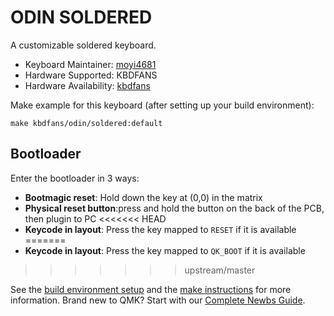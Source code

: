 # ODIN SOLDERED

A customizable soldered keyboard.

* Keyboard Maintainer: [moyi4681](https://github.com/moyi4681)
* Hardware Supported: KBDFANS
* Hardware Availability: [kbdfans](https://kbdfans.myshopify.com/)

Make example for this keyboard (after setting up your build environment):

    make kbdfans/odin/soldered:default

## Bootloader

Enter the bootloader in 3 ways:

* **Bootmagic reset**: Hold down the key at (0,0) in the matrix
* **Physical reset button**:press and hold the button on the back of the PCB, then plugin to PC
<<<<<<< HEAD
* **Keycode in layout**: Press the key mapped to `RESET` if it is available
=======
* **Keycode in layout**: Press the key mapped to `QK_BOOT` if it is available
>>>>>>> upstream/master

See the [build environment setup](https://docs.qmk.fm/#/getting_started_build_tools) and the [make instructions](https://docs.qmk.fm/#/getting_started_make_guide) for more information. Brand new to QMK? Start with our [Complete Newbs Guide](https://docs.qmk.fm/#/newbs).
